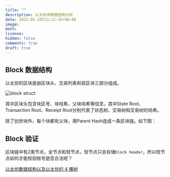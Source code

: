 ```yaml
---
title: ""
description: 以太坊块数据结构分析
date: 2022-05-10T23:12:35+08:00
image:
math:
license:
hidden: false
comments: true
draft: true
---
```


## Block 数据结构

以太坊的区块是由区块头、交易列表和叔区块三部分组成。

![block struct]()

其中区块头包含块区号、块哈希、父块哈希等信息，其中State Root、Transaction Root、Receipt Root分别代表了状态树、交易树和交易树的哈希。

除了创世块外，每个块都有父块，用Parent Hash连成一条区块链。如下图：


## Block 验证

区块链中有2类节点，全节点和轻节点，轻节点只会存储`block header`，所以轻节点如何才能校验账号是否合法呢？

[以太坊数据结构以及以太坊的 4 棵树](https://learnblockchain.cn/2020/01/27/7c1fcd777d7b)